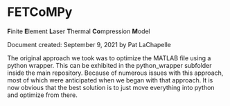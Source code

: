 # FETCoMPy
**F**inite **E**lement **L**aser **T**hermal **Co**mpression **M**odel

Document created: September 9, 2021 by Pat LaChapelle

The original approach we took was to optimize the MATLAB file using a python wrapper. This can be exhibited in the python_wrapper subfolder inside the main repository. Because of numerous issues with this approach, most of which were anticipated when we began with that approach. It is now obvious that the best solution is to just move everything into python and optimize from there.
